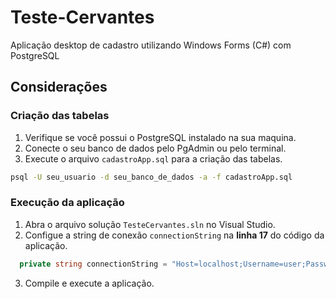 # Teste-Cervantes

Aplicação desktop de cadastro utilizando Windows Forms (C#) com PostgreSQL

## Considerações

### Criação das tabelas
  1. Verifique se você possui o PostgreSQL instalado na sua maquina.
  2. Conecte o seu banco de dados pelo PgAdmin ou pelo terminal.
  3. Execute o arquivo `cadastroApp.sql` para a criação das tabelas.
```sh
psql -U seu_usuario -d seu_banco_de_dados -a -f cadastroApp.sql
```
### Execução da aplicação
  1. Abra o arquivo solução `TesteCervantes.sln` no Visual Studio.
  2. Configue a string de conexão `connectionString` na **linha 17** do código da aplicação.
```C#
  private string connectionString = "Host=localhost;Username=user;Password=password;Database=seu_db";
```
  3. Compile e execute a aplicação.
